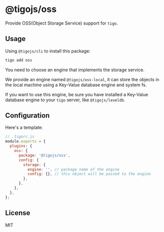 # @tigojs/oss

Provide OSS(Object Storage Service) support for `tigo`.

## Usage

Using `@tigojs/cli` to install this package:

```bash
tigo add oss
```

You need to choose an engine that implements the storage service.

We provide an engine named `@tigojs/oss-local`, it can store the objects in the local machine using a Key-Value database engine and system fs.

If you want to use this engine, be sure you have installed a Key-Value database engine to your `tigo` server, like `@tigojs/leveldb`.

## Configuration

Here's a template:

```js
// .tigorc.js
module.exports = {
  plugins: {
    oss: {
      package: '@tigojs/oss',
      config: {
        storage: {
          engine: '', // package name of the engine
          config: {}, // this object will be passed to the engine
        },
      },
    },
  },
};
```

## License

MIT
